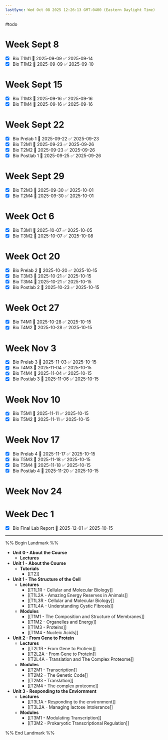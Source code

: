 ```yaml
---
lastSync: Wed Oct 08 2025 12:26:13 GMT-0400 (Eastern Daylight Time)
---
```

#todo
# Week Sept 8
- [x] Bio T1M1 📅 2025-09-09 ✅ 2025-09-14
- [x] Bio T1M2 📅 2025-09-09 ✅ 2025-09-10
# Week Sept 15
- [x] Bio T1M3 📅 2025-09-16 ✅ 2025-09-16
- [x] Bio T1M4 📅 2025-09-16 ✅ 2025-09-16
# Week Sept 22
- [x] Bio Prelab 1 📅 2025-09-22 ✅ 2025-09-23
- [x] Bio T2M1 📅 2025-09-23 ✅ 2025-09-26
- [x] Bio T2M2 📅 2025-09-23 ✅ 2025-09-26
- [x] Bio Postlab 1 📅 2025-09-25 ✅ 2025-09-26
# Week Sept 29
- [x] Bio T2M3 📅 2025-09-30 ✅ 2025-10-01
- [x] Bio T2M4 📅 2025-09-30 ✅ 2025-10-01
# Week Oct 6
- [x] Bio T3M1 📅 2025-10-07 ✅ 2025-10-05
- [x] Bio T3M2 📅 2025-10-07 ✅ 2025-10-08
# Week Oct 20
- [x] Bio Prelab 2 📅 2025-10-20 ✅ 2025-10-15
- [x] Bio T3M3 📅 2025-10-21 ✅ 2025-10-15
- [x] Bio T3M4 📅 2025-10-21 ✅ 2025-10-15
- [x] Bio Postlab 2 📅 2025-10-23 ✅ 2025-10-15
# Week Oct 27
- [x] Bio T4M1 📅 2025-10-28 ✅ 2025-10-15
- [x] Bio T4M2 📅 2025-10-28 ✅ 2025-10-15
# Week Nov 3
- [x] Bio Prelab 3 📅 2025-11-03 ✅ 2025-10-15
- [x] Bio T4M3 📅 2025-11-04 ✅ 2025-10-15
- [x] Bio T4M4 📅 2025-11-04 ✅ 2025-10-15
- [x] Bio Postlab 3 📅 2025-11-06 ✅ 2025-10-15
# Week Nov 10
- [x] Bio T5M1 📅 2025-11-11 ✅ 2025-10-15
- [x] Bio T5M2 📅 2025-11-11 ✅ 2025-10-15
# Week Nov 17
- [x] Bio Prelab 4 📅 2025-11-17 ✅ 2025-10-15
- [x] Bio T5M3 📅 2025-11-18 ✅ 2025-10-15
- [x] Bio T5M4 📅 2025-11-18 ✅ 2025-10-15
- [x] Bio Postlab 4 📅 2025-11-20 ✅ 2025-10-15
# Week Nov 24
# Week Dec 1
- [x] Bio Final Lab Report 📅 2025-12-01 ✅ 2025-10-15
---
%% Begin Landmark %%
- **Unit 0 - About the Course**
	- **Lectures**
- **Unit 1 - About the Course**
	- **Tutorials**
		- [[T2]]
- **Unit 1 - The Structure of the Cell**
	- **Lectures**
		- [[T1L1R - Cellular and Molecular Biology]]
		- [[T1L2A - Amazing Energy Reserves in Animals]]
		- [[T1L3R - Cellular and Molecular Biology]]
		- [[T1L4A - Understanding Cystic Fibrosis]]
	- **Modules**
		- [[T1M1 - The Composition and Structure of Membranes]]
		- [[T1M2 - Organelles and Energy]]
		- [[T1M3 - Proteins]]
		- [[T1M4 - Nucleic Acids]]
- **Unit 2 - From Gene to Protein**
	- **Lectures**
		- [[T2L1R - From Gene to Protiein]]
		- [[T2L2A - From Gene to Protein]]
		- [[T2L4A - Translation and The Complex Proteome]]
	- **Modules**
		- [[T2M1 - Transcription]]
		- [[T2M2 - The Genetic Code]]
		- [[T2M3 - Translation]]
		- [[T2M4 - The complex proteome]]
- **Unit 3 - Responding to the Enviornment**
	- **Lectures**
		- [[T3L1A - Responding to the environment]]
		- [[T3L2A - Managing lactose intolerance]]
	- **Modules**
		- [[T3M1 - Modulating Transcription]]
		- [[T3M2 - Prokaryotic Transcriptional Regulation]]

%% End Landmark %%